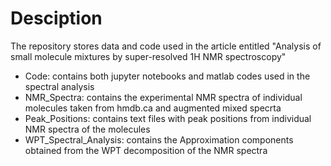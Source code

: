 # Desciption 
The repository stores data and code used in the article entitled "Analysis of small molecule mixtures by super-resolved 1H NMR spectroscopy"
- Code: contains both jupyter notebooks and matlab codes used in the spectral analysis
- NMR_Spectra: contains the experimental NMR spectra of individual molecules taken from hmdb.ca and augmented mixed specrta
- Peak_Positions: contains text files with peak positions from individual NMR spectra of the molecules
- WPT_Spectral_Analysis: contains the Approximation components obtained from the WPT decomposition of the NMR spectra
